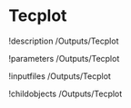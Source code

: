 <!-- MOOSE Documentation Stub: Remove this when content is added. -->

# Tecplot
!description /Outputs/Tecplot

!parameters /Outputs/Tecplot

!inputfiles /Outputs/Tecplot

!childobjects /Outputs/Tecplot
